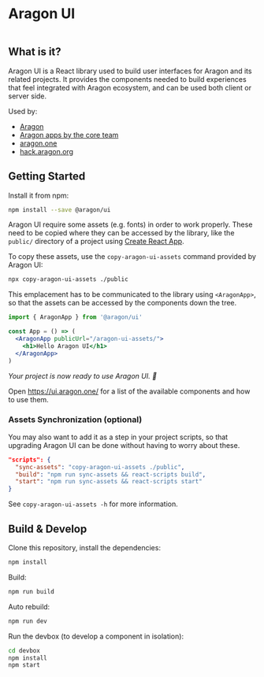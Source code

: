 # Aragon UI

<p align=center>
  <img src="https://user-images.githubusercontent.com/36158/40653789-19f2d150-6334-11e8-9f78-8b32648698b4.png" alt="">
</p>

## What is it?

Aragon UI is a React library used to build user interfaces for Aragon and its related projects. It provides the components needed to build experiences that feel integrated with Aragon ecosystem, and can be used both client or server side.

Used by:

- [Aragon](https://github.com/aragon/aragon)
- [Aragon apps by the core team](https://github.com/aragon/aragon-apps)
- [aragon.one](https://aragon.one/)
- [hack.aragon.org](https://hack.aragon.org/)

## Getting Started

Install it from npm:

```sh
npm install --save @aragon/ui
```

Aragon UI require some assets (e.g. fonts) in order to work properly. These need to be copied where they can be accessed by the library, like the `public/` directory of a project using [Create React App](https://github.com/facebookincubator/create-react-app/blob/master/packages/react-scripts/template/README.md#adding-assets-outside-of-the-module-system).

To copy these assets, use the `copy-aragon-ui-assets` command provided by Aragon UI:

```sh
npx copy-aragon-ui-assets ./public
```

This emplacement has to be communicated to the library using `<AragonApp>`, so that the assets can be accessed by the components down the tree.

```jsx
import { AragonApp } from '@aragon/ui'

const App = () => (
  <AragonApp publicUrl="/aragon-ui-assets/">
    <h1>Hello Aragon UI</h1>
  </AragonApp>
)
```

*Your project is now ready to use Aragon UI. 💫*

Open https://ui.aragon.one/ for a list of the available components and how to use them.

### Assets Synchronization (optional)

You may also want to add it as a step in your project scripts, so that upgrading Aragon UI can be done without having to worry about these.

```json
"scripts": {
  "sync-assets": "copy-aragon-ui-assets ./public",
  "build": "npm run sync-assets && react-scripts build",
  "start": "npm run sync-assets && react-scripts start"
}
```

See `copy-aragon-ui-assets -h` for more information.

## Build & Develop

Clone this repository, install the dependencies:

```sh
npm install
```

Build:

```sh
npm run build
```

Auto rebuild:

```sh
npm run dev
```

Run the devbox (to develop a component in isolation):

```sh
cd devbox
npm install
npm start
```
